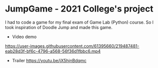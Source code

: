 # JumpGame - 2021 College's project 

I had to code a game for my final exam of Game Lab (Python) course. So I took inspiration of Doodle Jump and made this game.

* Video demo 

https://user-images.githubusercontent.com/61395660/219487481-eab28d3f-bf6c-4796-a568-56f36d1fbbc6.mp4

* Trailer 
https://youtu.be/jX5hjnBdqmc
